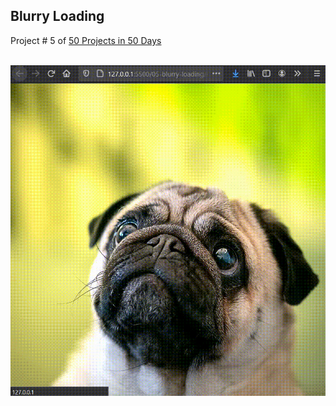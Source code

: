 ## Blurry Loading
Project # 5 of [50 Projects in 50 Days](https://50projects50days.com/) <br><br>

![blurry-loading](docs/05-blurry-loading.gif)